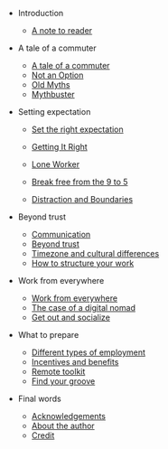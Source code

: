- Introduction 
  - [A note to reader](en/intro.md)

- A tale of a commuter

  - [A tale of a commuter](en/tale.md)
  - [Not an Option](en/options.md)
  - [Old Myths](en/old-myth.md)
  - [Mythbuster](en/mythbuster.md)

- Setting expectation

  - [Set the right expectation](en/set-expectation.md)
  - [Getting It Right](en/get-it-right.md)

  - [Lone Worker](en/lone-worker.md)
  - [Break free from the 9 to 5](en/9-to-5.md)
  - [Distraction and Boundaries](en/distraction-boundaries.md)

- Beyond trust

  - [Communication](en/communication.md)
  - [Beyond trust](en/beyond-trust.md)
  - [Timezone and cultural differences](en/culture-differences.md)
  - [How to structure your work](en/how-to-structure.md)
  
- Work from everywhere

  - [Work from everywhere](en/work-from-everywhere.md)
  - [The case of a digital nomad](en/digital-nomad.md)
  - [Get out and socialize](en/get-out.md)

- What to prepare
  - [Different types of employment](en/employment.md)
  - [Incentives and benefits](en/incentive-benefits.md)
  - [Remote toolkit](en/remote-toolkit.md)
  - [Find your groove](en/find-your-groove.md)

- Final words
  
  - [Acknowledgements](en/acknowledgements.md)
  - [About the author](en/author.md)
  - [Credit](en/credit.md)